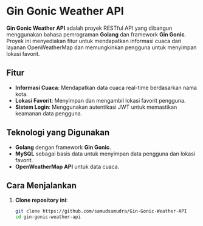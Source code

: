 # Gin Gonic Weather API

**Gin Gonic Weather API** adalah proyek RESTful API yang dibangun menggunakan bahasa pemrograman **Golang** dan framework **Gin Gonic**. Proyek ini menyediakan fitur untuk mendapatkan informasi cuaca dari layanan OpenWeatherMap dan memungkinkan pengguna untuk menyimpan lokasi favorit.

## Fitur
- **Informasi Cuaca**: Mendapatkan data cuaca real-time berdasarkan nama kota.
- **Lokasi Favorit**: Menyimpan dan mengambil lokasi favorit pengguna.
- **Sistem Login**: Menggunakan autentikasi JWT untuk memastikan keamanan data pengguna.

## Teknologi yang Digunakan
- **Golang** dengan framework **Gin Gonic**.
- **MySQL** sebagai basis data untuk menyimpan data pengguna dan lokasi favorit.
- **OpenWeatherMap API** untuk data cuaca.

## Cara Menjalankan
1. **Clone repository ini**:
   ```bash
   git clone https://github.com/samudsamudra/Gin-Gonic-Weather-API
   cd gin-gonic-weather-api
